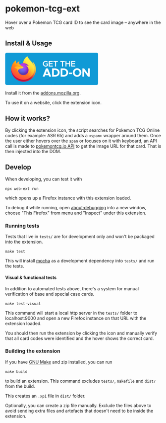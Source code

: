 # pokemon-tcg-ext

Hover over a Pokemon TCG card ID to see the card image – anywhere in the web

## Install & Usage

<a href="https://addons.mozilla.org/en-US/firefox/addon/pokemon-tcg-card-viewer/"><img src="docs/get-the-addon-fx-apr-2020.svg" alt="Get the add-on from AMO" width="300" /></a>

Install it from the [addons.mozilla.org](https://addons.mozilla.org/en-US/firefox/addon/pokemon-tcg-card-viewer/).

To use it on a website, click the extension icon.

## How it works?

By clicking the extension icon, the script searches for Pokemon TCG Online codes (for example: ASR 65) and adds a `<span>` wrapper around them. Once the user either hovers over the `span` or focuses on it with keyboard, an API call is made to [pokemontcg.io API](https://pokemontcg.io/) to get the image URL for that card. That is then injected into the DOM.

## Develop

When developing, you can test it with

```
npx web-ext run
```

which opens up a Firefox instance with this extension loaded.

To debug it while running, open [about:debugging](about:debugging) into a new window, choose "This Firefox" from menu and "Inspect" under this extension.

### Running tests

Tests that live in `tests/` are for development only and won't be packaged into the extension.

```
make test
```

This will install [mocha](https://mochajs.org/) as a development dependency into `tests/` and run the tests.

#### Visual & functional tests

In addition to automated tests above, there's a system for manual verification of base and special case cards.

```
make test-visual
```

This command will start a local http server in the `tests/` folder to localhost:9000 and open a new Firefox instance on that URL with the extension loaded.

You should then run the extension by clicking the icon and manually verify that all card codes were identified and the hover shows the correct card.

### Building the extension

If you have [GNU Make](https://www.gnu.org/software/make/) and zip installed, you can run

```
make build
```

to build an extension. This command excludes `tests/`, `makefile` and `dist/` from the build.

This creates an `.xpi` file in `dist/` folder.

Optionally, you can create a zip file manually. Exclude the files above to avoid sending extra files and artefacts that doesn't need to be inside the extension.
